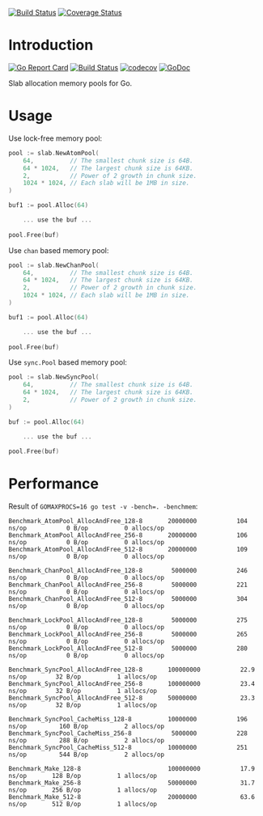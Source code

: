 [![Build Status](https://travis-ci.org/funny/slab.svg)](https://travis-ci.org/funny/slab)
[![Coverage Status](https://coveralls.io/repos/funny/slab/badge.svg?branch=master&service=github)](https://coveralls.io/github/funny/slab?branch=master)

Introduction
============

[![Go Report Card](https://goreportcard.com/badge/github.com/funny/slab)](https://goreportcard.com/report/github.com/funny/slab)
[![Build Status](https://travis-ci.org/funny/slab.svg?branch=master)](https://travis-ci.org/funny/slab)
[![codecov](https://codecov.io/gh/funny/slab/branch/master/graph/badge.svg)](https://codecov.io/gh/funny/slab)
[![GoDoc](https://img.shields.io/badge/api-reference-blue.svg)](https://godoc.org/github.com/funny/slab/golang)

Slab allocation memory pools for Go.

Usage
=====

Use lock-free memory pool:

```go
pool := slab.NewAtomPool(
	64,          // The smallest chunk size is 64B.
	64 * 1024,   // The largest chunk size is 64KB.
	2,           // Power of 2 growth in chunk size.
	1024 * 1024, // Each slab will be 1MB in size.
)

buf1 := pool.Alloc(64)

    ... use the buf ...
	
pool.Free(buf)
```

Use `chan` based memory pool:

```go
pool := slab.NewChanPool(
	64,          // The smallest chunk size is 64B.
	64 * 1024,   // The largest chunk size is 64KB.
	2,           // Power of 2 growth in chunk size.
	1024 * 1024, // Each slab will be 1MB in size.
)

buf1 := pool.Alloc(64)

    ... use the buf ...
	
pool.Free(buf)
```

Use `sync.Pool` based memory pool:

```go
pool := slab.NewSyncPool(
	64,          // The smallest chunk size is 64B.
	64 * 1024,   // The largest chunk size is 64KB.
	2,           // Power of 2 growth in chunk size.
)

buf := pool.Alloc(64)

    ... use the buf ...
	
pool.Free(buf)
```

Performance
===========

Result of `GOMAXPROCS=16 go test -v -bench=. -benchmem`:

```
Benchmark_AtomPool_AllocAndFree_128-8   	20000000	       104 ns/op	       0 B/op	       0 allocs/op
Benchmark_AtomPool_AllocAndFree_256-8   	20000000	       106 ns/op	       0 B/op	       0 allocs/op
Benchmark_AtomPool_AllocAndFree_512-8   	20000000	       109 ns/op	       0 B/op	       0 allocs/op

Benchmark_ChanPool_AllocAndFree_128-8   	 5000000	       246 ns/op	       0 B/op	       0 allocs/op
Benchmark_ChanPool_AllocAndFree_256-8   	 5000000	       221 ns/op	       0 B/op	       0 allocs/op
Benchmark_ChanPool_AllocAndFree_512-8   	 5000000	       304 ns/op	       0 B/op	       0 allocs/op

Benchmark_LockPool_AllocAndFree_128-8   	 5000000	       275 ns/op	       0 B/op	       0 allocs/op
Benchmark_LockPool_AllocAndFree_256-8   	 5000000	       265 ns/op	       0 B/op	       0 allocs/op
Benchmark_LockPool_AllocAndFree_512-8   	 5000000	       280 ns/op	       0 B/op	       0 allocs/op

Benchmark_SyncPool_AllocAndFree_128-8   	100000000	        22.9 ns/op	      32 B/op	       1 allocs/op
Benchmark_SyncPool_AllocAndFree_256-8   	100000000	        23.4 ns/op	      32 B/op	       1 allocs/op
Benchmark_SyncPool_AllocAndFree_512-8   	50000000	        23.3 ns/op	      32 B/op	       1 allocs/op

Benchmark_SyncPool_CacheMiss_128-8      	10000000	       196 ns/op	     160 B/op	       2 allocs/op
Benchmark_SyncPool_CacheMiss_256-8      	 5000000	       228 ns/op	     288 B/op	       2 allocs/op
Benchmark_SyncPool_CacheMiss_512-8      	10000000	       251 ns/op	     544 B/op	       2 allocs/op

Benchmark_Make_128-8                    	100000000	        17.9 ns/op	     128 B/op	       1 allocs/op
Benchmark_Make_256-8                    	50000000	        31.7 ns/op	     256 B/op	       1 allocs/op
Benchmark_Make_512-8                    	20000000	        63.6 ns/op	     512 B/op	       1 allocs/op
